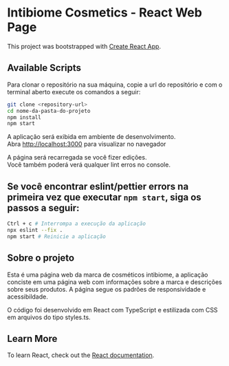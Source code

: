 # Intibiome Cosmetics - React Web Page

This project was bootstrapped with [Create React App](https://github.com/facebook/create-react-app).

## Available Scripts

Para clonar o repositório na sua máquina, copie a url do repositório e com o terminal aberto execute os comandos a seguir:

```bash
git clone <repository-url>
cd nome-da-pasta-do-projeto
npm install
npm start
 ```

A aplicação será exibida em ambiente de desenvolvimento.\
Abra [http://localhost:3000](http://localhost:3000) para visualizar no navegador

A página será recarregada se você fizer edições.\
Você também poderá verá qualquer lint erros no console.

## Se você encontrar eslint/pettier errors na primeira vez que executar `npm start`, siga os passos a seguir:

```bash
Ctrl + c # Interrompa a execução da aplicação
npx eslint --fix .
npm start # Reinicie a aplicação
 ```

## Sobre o projeto

Esta é uma página web da marca de cosméticos intibiome, a aplicação conciste em uma página web com informações sobre a marca e descrições sobre seus produtos. A página segue os padrões de responsividade e acessibildade.

O código foi desenvolvido em React com TypeScript e estilizada com CSS em arquivos do tipo styles.ts.

## Learn More


To learn React, check out the [React documentation](https://reactjs.org/).
